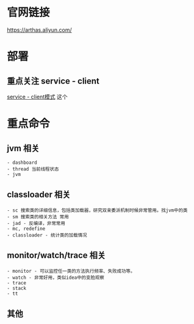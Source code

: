 # 官网链接
https://arthas.aliyun.com/
# 部署
## 重点关注 service - client
[service - client模式](https://arthas.aliyun.com/doc/tunnel.html#%E5%90%AF%E5%8A%A8-arthas-%E6%97%B6%E8%BF%9E%E6%8E%A5%E5%88%B0-tunnel-server)
这个
# 重点命令
## jvm 相关
    - dashboard
    - thread 当前线程状态
    - jvm 
## classloader 相关
    - sc 搜索类的详细信息，包括类加载器，研究双亲委派机制时候非常管用。找jvm中的类
    - sm 搜索类的相关方法 常用
    - jad - 反编译，非常常用
    - mc, redefine
    - classloader - 统计类的加载情况
## monitor/watch/trace 相关
    - monitor - 可以监控任一类的方法执行频率、失败成功等。
    - watch - 非常好用，类似idea中的变脸观察
    - trace
    - stack
    - tt
## 其他